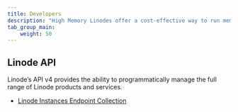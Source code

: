 ```yaml
---
title: Developers
description: "High Memory Linodes offer a cost-effective way to run memory-intensive applications on dedicated CPUs. Perfect for when you need more RAM without increasing storage or vCPUs."
tab_group_main:
    weight: 50
---
```


## Linode API

Linode’s API v4 provides the ability to programmatically manage the full range of Linode products and services.

- [Linode Instances Endpoint Collection](https://developers.linode.com/api/v4/linode-instances)